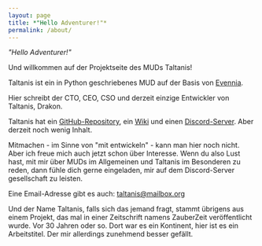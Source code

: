 ```yaml
---
layout: page
title: *"Hello Adventurer!"*
permalink: /about/
---
```


*"Hello Adventurer!"*

Und willkommen auf der Projektseite des MUDs Taltanis!

Taltanis ist ein in Python geschriebenes MUD auf der Basis von [Evennia](https://www.evennia.com/).

Hier schreibt der CTO, CEO, CSO und derzeit einzige Entwickler von Taltanis, Drakon.

Taltanis hat ein [GitHub-Repository](https://github.com/Taltanis/taltanis), ein [Wiki](https://github.com/Taltanis/taltanis/wiki) und einen [Discord-Server](https://discord.gg/GKS8DUgDew). Aber derzeit noch wenig Inhalt.

Mitmachen - im Sinne von "mit entwickeln" - kann man hier noch nicht. Aber ich freue mich auch jetzt schon über Interesse. Wenn du also Lust hast, mit mir über MUDs im Allgemeinen und Taltanis im Besonderen zu reden, dann fühle dich gerne eingeladen, mir auf dem Discord-Server gesellschaft zu leisten.

Eine Email-Adresse gibt es auch: [taltanis@mailbox.org](mailto:taltanis@mailbox.org)

Und der Name Taltanis, falls sich das jemand fragt, stammt übrigens aus einem Projekt, das mal in einer Zeitschrift namens ZauberZeit veröffentlicht wurde. Vor 30 Jahren oder so. Dort war es ein Kontinent, hier ist es ein Arbeitstitel. Der mir allerdings zunehmend besser gefällt.
